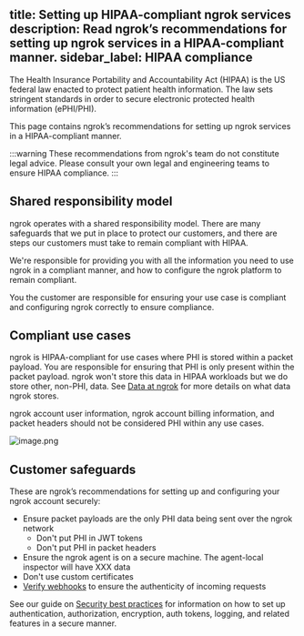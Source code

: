 title: Setting up HIPAA-compliant ngrok services
description: Read ngrok’s recommendations for setting up ngrok services in a HIPAA-compliant manner.
sidebar_label: HIPAA compliance
---

The Health Insurance Portability and Accountability Act (HIPAA) is the US federal law enacted to protect patient health information. 
The law sets stringent standards in order to secure electronic protected health information (ePHI/PHI).

This page contains ngrok’s recommendations for setting up ngrok services in a HIPAA-compliant manner.

:::warning
These recommendations from ngrok's team do not constitute legal advice. 
Please consult your own legal and engineering teams to ensure HIPAA compliance.
:::

## Shared responsibility model

ngrok operates with a shared responsibility model. 
There are many safeguards that we put in place to protect our customers, and there are steps our customers must take to remain compliant with HIPAA.

We're responsible for providing you with all the information you need to use ngrok in a compliant manner, and how to configure the ngrok platform to remain compliant. 

You the customer are responsible for ensuring your use case is compliant and configuring ngrok correctly to ensure compliance.

## Compliant use cases

ngrok is HIPAA-compliant for use cases where PHI is stored within a packet payload. 
You are responsible for ensuring that PHI is only present within the packet payload. 
ngrok won't store this data in HIPAA workloads but we do store other, non-PHI, data. 
See [Data at ngrok](https://ngrok.com/blog-post/data-at-ngrok) for more details on what data ngrok stores.

ngrok account user information, ngrok account billing information, and packet headers should not be considered PHI within any use cases.

![image.png](https://prod-files-secure.s3.us-west-2.amazonaws.com/1db10b3c-e30d-41ad-aae9-d7ebbdd3adef/5bc47525-a118-4a74-b4a6-000322bf3cd4/image.png)

## Customer safeguards

These are ngrok’s recommendations for setting up and configuring your ngrok account securely:

- Ensure packet payloads are the only PHI data being sent over the ngrok network
  - Don't put PHI in JWT tokens
  - Don't put PHI in packet headers
- Ensure the ngrok agent is on a secure machine. The agent-local inspector will have XXX data
- Don't use custom certificates
- [Verify webhooks](https://ngrok.com/docs/traffic-policy/actions/verify-webhook/) to ensure the authenticity of incoming requests

See our guide on [Security best practices](https://ngrok.com/docs/guides/security-dev-productivity/securing-your-tunnels/) for information on how to set up authentication, authorization, encryption, auth tokens, logging, and related features in a secure manner.
